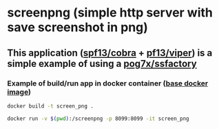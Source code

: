 # screenpng (simple http server with save screenshot in png)

## This application ([spf13/cobra](https://github.com/spf13/cobra) + [pf13/viper](https://github.com/spf13/viper)) is a simple example of using a [pog7x/ssfactory](https://github.com/pog7x/ssfactory)

### Example of build/run app in docker container ([base docker image](https://hub.docker.com/repository/docker/pog7x/gobasebrowser))

```bash
docker build -t screen_png .

docker run -v $(pwd):/screenpng -p 8099:8099 -it screen_png

```
